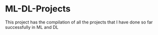 # ML-DL-Projects
This project has the compilation of all the projects that I have done so far successfully in ML and DL
